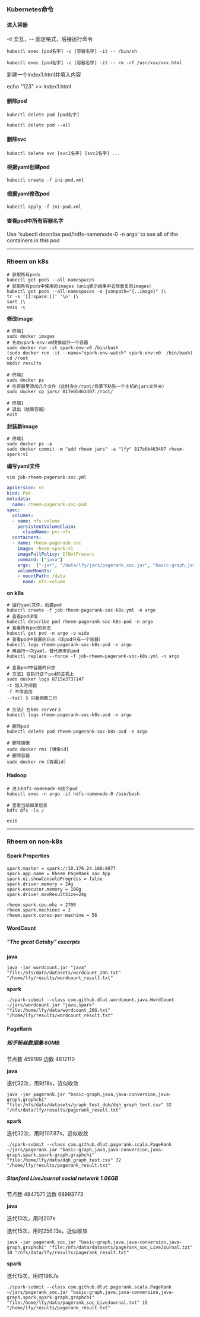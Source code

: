 ### Kubernetes命令

#### 进入容器

-it 交互，-- 固定格式，后接运行命令

`kubectl exec [pod名字] -c [容器名字] -it -- /bin/sh`

`kubectl exec [pod名字] -c [容器名字] -it -- rm -rf /usr/xxx/xxx.html`

新建一个index1.html并填入内容

echo "123" >> index1.html

#### 删除pod

`kubectl delete pod [pod名字]`

`kubectl delete pod --all`

#### 删除svc

`kubectl delete svc [svc1名字] [svc2名字] ...`

#### 根据yaml创建pod

`kubectl create -f ini-pod.xml`

#### 根据yaml修改pod

`kubectl apply -f ini-pod.xml`

#### 查看pod中所有容器名字

Use 'kubectl describe pod/hdfs-namenode-0 -n argo' to see all of the containers in this pod

---

### Rheem on k8s

```shell
# 获取所有pods
kubectl get pods --all-namespaces
# 获取所有pods中使用的images（uniq表示结果中去除重复的images）
kubectl get pods --all-namespaces -o jsonpath="{..image}" |\
tr -s '[[:space:]]' '\n' |\
sort |\
uniq -c
```

**修改image**

```shell
# 终端1
sudo docker images
# 先由spark-env:v0镜像运行一个容器
sudo docker run -it spark-env:v0 /bin/bash
(sudo docker run -it --name="spark-env-watch" spark-env:v0  /bin/bash)
cd /root
mkdir results

# 终端2
sudo docker ps
# 往容器里添加几个文件（此时会在/root/目录下粘贴一个主机的jars文件夹）
sudo docker cp jars/ 817e0b463407:/root/

# 终端1
# 退出（结束容器）
exit
```

**封装新image**

```shell
# 终端1
sudo docker ps -a
sudo docker commit -m "add rheem jars" -a "lfy" 817e0b463407 rheem-spark:v1
```

**编写yaml文件**

```shell
vim job-rheem-pagerank-soc.yml
```

```yml
apiVersion: v1
kind: Pod
metadata:
  name: rheem-pagerank-soc-pod
spec:
  volumes:
  - name: nfs-volume
    persistentVolumeClaim:
      claimName: pvc-nfs
  containers:
  - name: rheem-pagerank-soc
    image: rheem-spark:v1
    imagePullPolicy: IfNotPresent
    command: ["java"]
    args:  ["-jar", "/data/lfy/jars/pagerank_soc.jar", "basic-graph,java,java-conversion,java-graph,spark,spark-graph,graphchi", "file:/data/datasets/pagerank_soc_LiveJournal.txt", "1",  "/data/lfy/results/pagerank_result.txt"]
    volumeMounts:
    - mountPath: /data
      name: nfs-volume
```

**on k8s**

```shell
# 运行yaml文件，创建pod
kubectl create -f job-rheem-pagerank-soc-k8s.yml -n argo
# 查看pod详情
kubectl describe pod rheem-pagerank-soc-k8s-pod -n argo
# 查看所有pod的状态
kubectl get pod -n argo -o wide
# 查看pod中容器的日志（该pod只有一个容器）
kubectl logs rheem-pagerank-soc-k8s-pod -n argo
# 再运行一次yaml，替代原来的pod
kubectl replace --force -f job-rheem-pagerank-soc-k8s.yml -n argo
```

```shell
# 查看pod中容器的日志
# 方法1 在执行这个pod的主机上
sudo docker logs 8715e3737147
-t 加入时间戳
-f 不停追加
--tail 3 只看倒数三行

# 方法2 在k8s server上
kubectl logs rheem-pagerank-soc-k8s-pod -n argo

# 删除pod
kubectl delete pod rheem-pagerank-soc-k8s-pod -n argo
```

```shell
# 删除镜像
sudo docker rmi [镜像id]
# 删除容器
sudo docker rm [容器id]
```

#### Hadoop

```shell
# 进入hdfs-namenode-0这个pod
kubectl exec -n argo -it hdfs-namenode-0 /bin/bash

# 查看当前目录信息
hdfs dfs -ls /

exit
```





---

### Rheem  on non-k8s

#### Spark Properties

```properties
spark.master = spark://10.176.24.160:8077
spark.app.name = Rheem PageRank soc App
spark.ui.showConsoleProgress = false
spark.driver.memory = 24g
spark.executor.memory = 108g
spark.driver.maxResultSize=24g

rheem.spark.cpu.mhz = 2700
rheem.spark.machines = 2
rheem.spark.cores-per-machine = 56
```



#### WordCount

##### "The great Gatsby" excerpts

**java**

```shell
java -jar wordcount.jar "java" "file:/nfs/data/datasets/wordcount_20G.txt" "/home/lfy/results/wordcount_result.txt"
```

**spark**

```shell
./spark-submit --class com.github.dlut.wordcount.java.WordCount  ~/jars/wordcount.jar "java,spark" "file:/home/lfy/data/wordcount_20G.txt" "/home/lfy/results/wordcount_result.txt"
```



#### PageRank

##### 知乎粉丝数据集 60MB

节点数 459199   边数 4612110

**java**

迭代32次，用时18s，近似收敛

```shell
java -jar pagerank.jar "basic-graph,java,java-conversion,java-graph,graphchi" "file:/nfs/data/datasets/graph_test_dqh/dqh_graph_test.csv" 32 "/nfs/data/lfy/results/pagerank_result.txt"
```

**spark**

迭代32次，用时107.87s，近似收敛

```shell
./spark-submit --class com.github.dlut.pagerank.scala.PageRank  ~/jars/pagerank.jar "basic-graph,java,java-conversion,java-graph,spark,spark-graph,graphchi" "file:/home/lfy/data/dqh_graph_test.csv" 32 "/home/lfy/results/pagerank_result.txt"
```



##### Stanford LiveJournal social network 1.06GB

节点数 4847571   边数 68993773

**java**

迭代10次，用时207s

迭代15次，用时256.13s，近似收敛

```shell
java -jar pagerank_soc.jar "basic-graph,java,java-conversion,java-graph,graphchi" "file:/nfs/data/datasets/pagerank_soc_LiveJournal.txt" 10 "/nfs/data/lfy/results/pagerank_result.txt"
```

**spark**

迭代15次，用时196.7s

```shell
./spark-submit --class com.github.dlut.pagerank.scala.PageRank  ~/jars/pagerank_soc.jar "basic-graph,java,java-conversion,java-graph,spark,spark-graph,graphchi" "file:/home/lfy/data/pagerank_soc_LiveJournal.txt" 15 "/home/lfy/results/pagerank_result.txt"
```

